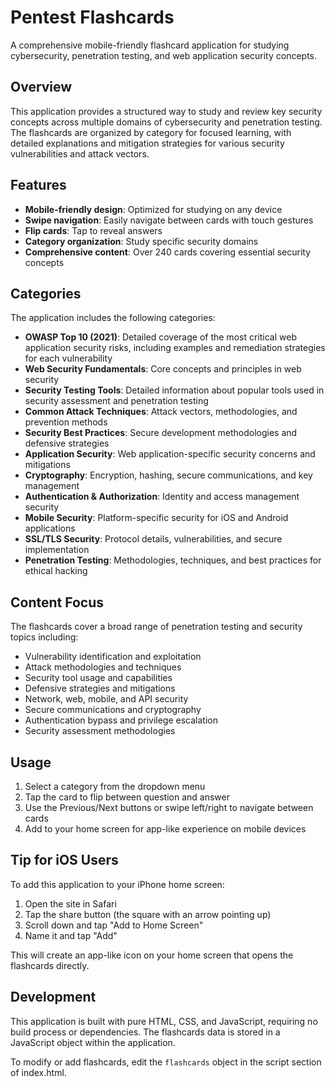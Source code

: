 # Pentest Flashcards

A comprehensive mobile-friendly flashcard application for studying cybersecurity, penetration testing, and web application security concepts.

## Overview

This application provides a structured way to study and review key security concepts across multiple domains of cybersecurity and penetration testing. The flashcards are organized by category for focused learning, with detailed explanations and mitigation strategies for various security vulnerabilities and attack vectors.

## Features

- **Mobile-friendly design**: Optimized for studying on any device
- **Swipe navigation**: Easily navigate between cards with touch gestures
- **Flip cards**: Tap to reveal answers
- **Category organization**: Study specific security domains
- **Comprehensive content**: Over 240 cards covering essential security concepts

## Categories

The application includes the following categories:

- **OWASP Top 10 (2021)**: Detailed coverage of the most critical web application security risks, including examples and remediation strategies for each vulnerability
- **Web Security Fundamentals**: Core concepts and principles in web security
- **Security Testing Tools**: Detailed information about popular tools used in security assessment and penetration testing
- **Common Attack Techniques**: Attack vectors, methodologies, and prevention methods
- **Security Best Practices**: Secure development methodologies and defensive strategies
- **Application Security**: Web application-specific security concerns and mitigations
- **Cryptography**: Encryption, hashing, secure communications, and key management
- **Authentication & Authorization**: Identity and access management security
- **Mobile Security**: Platform-specific security for iOS and Android applications
- **SSL/TLS Security**: Protocol details, vulnerabilities, and secure implementation
- **Penetration Testing**: Methodologies, techniques, and best practices for ethical hacking

## Content Focus

The flashcards cover a broad range of penetration testing and security topics including:

- Vulnerability identification and exploitation
- Attack methodologies and techniques
- Security tool usage and capabilities
- Defensive strategies and mitigations
- Network, web, mobile, and API security
- Secure communications and cryptography
- Authentication bypass and privilege escalation
- Security assessment methodologies

## Usage

1. Select a category from the dropdown menu
2. Tap the card to flip between question and answer
3. Use the Previous/Next buttons or swipe left/right to navigate between cards
4. Add to your home screen for app-like experience on mobile devices

## Tip for iOS Users

To add this application to your iPhone home screen:
1. Open the site in Safari
2. Tap the share button (the square with an arrow pointing up)
3. Scroll down and tap "Add to Home Screen"
4. Name it and tap "Add"

This will create an app-like icon on your home screen that opens the flashcards directly.

## Development

This application is built with pure HTML, CSS, and JavaScript, requiring no build process or dependencies. The flashcards data is stored in a JavaScript object within the application.

To modify or add flashcards, edit the `flashcards` object in the script section of index.html.
